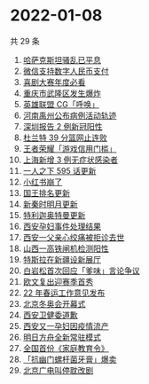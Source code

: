 # 2022-01-08

共 29 条

<!-- BEGIN -->
<!-- 最后更新时间 Sat Jan 08 2022 11:09:39 GMT+0800 (China Standard Time) -->

1. [哈萨克斯坦骚乱已平息](https://www.zhihu.com/search?q=哈萨克斯坦)
1. [微信支持数字人民币支付](https://www.zhihu.com/search?q=数字人民币)
1. [喜剧大赛年度必看](https://www.zhihu.com/search?q=一年一度喜剧大赛)
1. [重庆市武隆区发生爆炸](https://www.zhihu.com/search?q=重庆爆炸)
1. [英雄联盟 CG「呼唤」](https://www.zhihu.com/search?q=英雄联盟cg)
1. [河南禹州公布病例活动轨迹](https://www.zhihu.com/search?q=河南疫情)
1. [深圳报告 2 例新冠阳性](https://www.zhihu.com/search?q=深圳疫情)
1. [杜兰特 39 分篮网止连败](https://www.zhihu.com/search?q=篮网)
1. [王者荣耀「游戏信用门槛」](https://www.zhihu.com/search?q=王者荣耀)
1. [上海新增 3 例无症状感染者](https://www.zhihu.com/search?q=上海疫情)
1. [一人之下 595 话更新](https://www.zhihu.com/search?q=一人之下)
1. [小红书崩了](https://www.zhihu.com/search?q=小红书崩了)
1. [国王排名更新](https://www.zhihu.com/search?q=国王排名)
1. [新秦时明月更新](https://www.zhihu.com/search?q=新秦时明月)
1. [特利迦奥特曼更新](https://www.zhihu.com/search?q=特利迦奥特曼)
1. [西安孕妇事件处理结果](https://www.zhihu.com/search?q=西安孕妇)
1. [西安一父亲心绞痛被拒诊去世](https://www.zhihu.com/search?q=西安父亲)
1. [山西一高铁闸机检测阳性](https://www.zhihu.com/search?q=山西高铁)
1. [特斯拉在新疆设新展厅](https://www.zhihu.com/search?q=特斯拉)
1. [白岩松首次回应「爹味」言论争议](https://www.zhihu.com/search?q=白岩松)
1. [欧文复出迎赛季首秀](https://www.zhihu.com/search?q=欧文复出)
1. [22 年春运工作意见发布](https://www.zhihu.com/search?q=春运工作意见)
1. [北京冬奥会开幕式](https://www.zhihu.com/search?q=冬奥会)
1. [西安卫健委道歉](https://www.zhihu.com/search?q=西安卫健委)
1. [西安又一孕妇因疫情流产](https://www.zhihu.com/search?q=西安孕妇流产)
1. [明日方舟全新常驻模式](https://www.zhihu.com/search?q=明日方舟)
1. [全国首份《家庭教育令》](https://www.zhihu.com/search?q=家庭教育令)
1. [「抗幽门螺杆菌牙膏」爆卖](https://www.zhihu.com/search?q=抗幽门螺杆菌牙膏)
1. [北京广电叫停耽改剧](https://www.zhihu.com/search?q=耽改剧)

<!-- END -->

